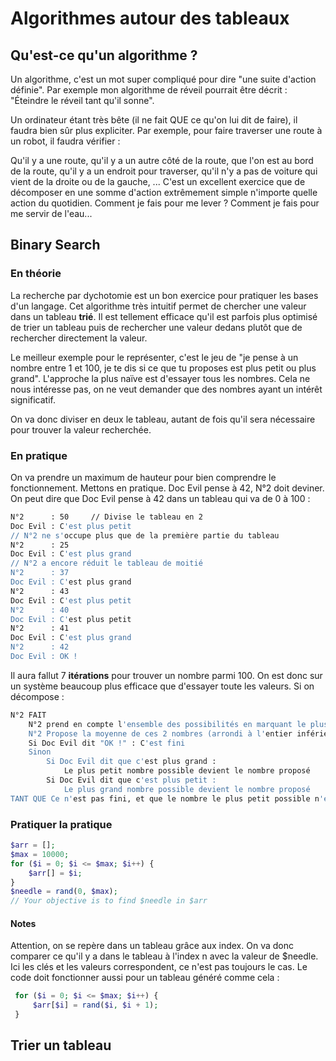 # Algorithmes autour des tableaux

## Qu'est-ce qu'un algorithme ?

Un algorithme, c'est un mot super compliqué pour dire "une suite d'action définie". Par exemple mon algorithme de réveil pourrait être décrit : "Éteindre le réveil tant qu'il sonne".

Un ordinateur étant très bête (il ne fait QUE ce qu'on lui dit de faire), il faudra bien sûr plus expliciter. Par exemple, pour faire traverser une route à un robot, il faudra vérifier :  

Qu'il y a une route, qu'il y a un autre côté de la route, que l'on est au bord de la route, qu'il y a un endroit pour traverser, qu'il n'y a pas de voiture qui vient de la droite ou de la gauche, ... C'est un excellent exercice que de décomposer en une somme d'action extrêmement simple n'importe quelle action du quotidien. Comment je fais pour me lever ? Comment je fais pour me servir de l'eau...

## Binary Search

### En théorie

La recherche par dychotomie est un bon exercice pour pratiquer les bases d'un langage. Cet algorithme très intuitif permet de chercher une valeur dans un tableau **trié**. Il est tellement efficace qu'il est parfois plus optimisé de trier un tableau puis de rechercher une valeur dedans plutôt que de rechercher directement la valeur.

Le meilleur exemple pour le représenter, c'est le jeu de "je pense à un nombre entre 1 et 100, je te dis si ce que tu proposes est plus petit ou plus grand". L'approche la plus naïve est d'essayer tous les nombres. Cela ne nous intéresse pas, on ne veut demander que des nombres ayant un intérêt significatif.

On va donc diviser en deux le tableau, autant de fois qu'il sera nécessaire pour trouver la valeur recherchée.

### En pratique

On va prendre un maximum de hauteur pour bien comprendre le fonctionnement. Mettons en pratique. Doc Evil pense à 42, N°2 doit deviner. On peut dire que Doc Evil pense à 42 dans un tableau qui va de 0 à 100 :

```bash
N°2      : 50     // Divise le tableau en 2
Doc Evil : C'est plus petit
// N°2 ne s'occupe plus que de la première partie du tableau
N°2      : 25
Doc Evil : C'est plus grand
// N°2 a encore réduit le tableau de moitié
N°2      : 37
Doc Evil : C'est plus grand
N°2      : 43
Doc Evil : C'est plus petit
N°2      : 40
Doc Evil : C'est plus petit
N°2      : 41
Doc Evil : C'est plus grand
N°2      : 42
Doc Evil : OK !
```

Il aura fallut 7 **itérations** pour trouver un nombre parmi 100. On est donc sur un système beaucoup plus efficace que d'essayer toute les valeurs. Si on décompose :
```bash
N°2 FAIT
    N°2 prend en compte l'ensemble des possibilités en marquant le plus petit possible et le plus grand possible.
    N°2 Propose la moyenne de ces 2 nombres (arrondi à l'entier inférieur)
    Si Doc Evil dit "OK !" : C'est fini
    Sinon
        Si Doc Evil dit que c'est plus grand :
            Le plus petit nombre possible devient le nombre proposé
        Si Doc Evil dit que c'est plus petit :
            Le plus grand nombre possible devient le nombre proposé
TANT QUE Ce n'est pas fini, et que le nombre le plus petit possible n'est pas plus grand que le nombre le plus grand possible
```

### Pratiquer la pratique

```php
$arr = [];
$max = 10000;
for ($i = 0; $i <= $max; $i++) {
    $arr[] = $i;
}
$needle = rand(0, $max);
// Your objective is to find $needle in $arr
```

#### Notes

Attention, on se repère dans un tableau grâce aux index. On va donc comparer ce qu'il y a dans le tableau à l'index n avec la valeur de $needle. Ici les clés et les valeurs correspondent, ce n'est pas toujours le cas. Le code doit fonctionner aussi pour un tableau généré comme cela :

```php
 for ($i = 0; $i <= $max; $i++) {
     $arr[$i] = rand($i, $i + 1);
 }
```

## Trier un tableau





